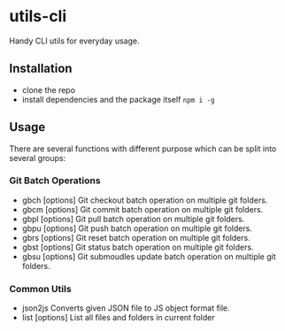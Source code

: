 # utils-cli
Handy CLI utils for everyday usage.

## Installation
- clone the repo
- install dependencies and the package itself `npm i -g`

## Usage
There are several functions with different purpose which can be split into several groups:
### Git Batch Operations
- gbch [options] <branch-name>   Git checkout batch operation on multiple git folders.
- gbcm [options]                 Git commit batch operation on multiple git folders.
- gbpl [options]                 Git pull batch operation on multiple git folders.
- gbpu [options]                 Git push batch operation on multiple git folders.
- gbrs [options]                 Git reset batch operation on multiple git folders.
- gbst [options]                 Git status batch operation on multiple git folders.
- gbsu [options]                 Git submoudles update batch operation on multiple git folders.
### Common Utils
- json2js <src-file> <dst-file>  Converts given JSON file to JS object format file.
- list [options]                 List all files and folders in current folder

